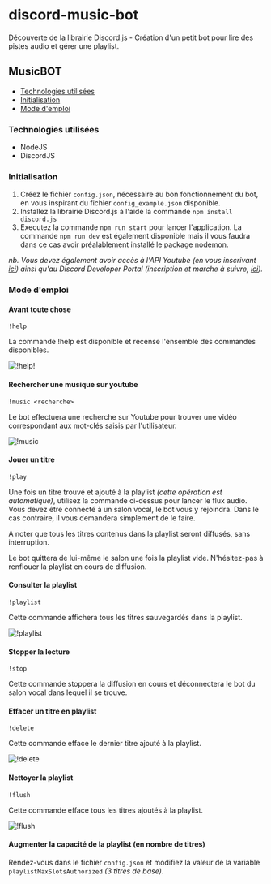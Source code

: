 # discord-music-bot

Découverte de la librairie Discord.js - Création d'un petit bot pour lire des pistes audio et gérer une playlist.

## MusicBOT

- [Technologies utilisées]()
- [Initialisation]()
- [Mode d'emploi]()


### Technologies utilisées

+ NodeJS
+ DiscordJS

### Initialisation

1. Créez le fichier ```config.json```, nécessaire au bon fonctionnement du bot, en vous inspirant du fichier ```config_example.json``` disponible.
2. Installez la librairie Discord.js à l'aide la commande ```npm install discord.js```
3. Executez la commande ```npm run start``` pour lancer l'application. La commande ```npm run dev``` est également disponible mais il vous faudra dans ce cas avoir préalablement installé le package [nodemon](https://www.npmjs.com/package/nodemon).

*nb. Vous devez également avoir accès à l'API Youtube (en vous inscrivant [ici](https://developers.google.com/youtube/v3)) ainsi qu'au Discord Developer Portal (inscription et marche à suivre, [ici](https://discord.com/developers/applications)).*

### Mode d'emploi

#### Avant toute chose

```!help```

La commande !help est disponible et recense l'ensemble des commandes disponibles.

![!help](https://i.ibb.co/PZpd6x6/help.png)!

#### Rechercher une musique sur youtube

```!music <recherche>```

Le bot effectuera une recherche sur Youtube pour trouver une vidéo correspondant aux mot-clés saisis par l'utilisateur.

![!music](https://i.ibb.co/K54y5gC/music.png)

#### Jouer un titre

```!play```

Une fois un titre trouvé et ajouté à la playlist *(cette opération est automatique)*, utilisez la commande ci-dessus pour lancer le flux audio. Vous devez être connecté à un salon vocal, le bot vous y rejoindra. Dans le cas contraire, il vous demandera simplement de le faire.

A noter que tous les titres contenus dans la playlist seront diffusés, sans interruption.

Le bot quittera de lui-même le salon une fois la playlist vide. N'hésitez-pas à renflouer la playlist en cours de diffusion.

#### Consulter la playlist

```!playlist```

Cette commande affichera tous les titres sauvegardés dans la playlist.

![!playlist](https://i.ibb.co/khycrFY/playlist.png)

#### Stopper la lecture

```!stop```

Cette commande stoppera la diffusion en cours et déconnectera le bot du salon vocal dans lequel il se trouve.

#### Effacer un titre en playlist

```!delete```

Cette commande efface le dernier titre ajouté à la playlist.

![!delete](https://i.ibb.co/R9y91zN/delete.png)

#### Nettoyer la playlist

```!flush```

Cette commande efface tous les titres ajoutés à la playlist.

![!flush](https://i.ibb.co/yNLTP8g/flush.png)

#### Augmenter la capacité de la playlist (en nombre de titres)

Rendez-vous dans le fichier ```config.json``` et modifiez la valeur de la variable ```playlistMaxSlotsAuthorized``` *(3 titres de base)*.
